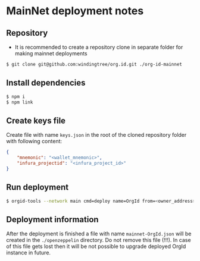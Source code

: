 # MainNet deployment notes

## Repository

- It is recommended to create a repository clone in separate folder for making mainnet deployments

```bash
$ git clone git@github.com:windingtree/org.id.git ./org-id-mainnet
```

## Install dependencies

```bash
$ npm i
$ npm link
```

## Create keys file

Create file with name `keys.json` in the root of the cloned repository folder with following content:

```json
{
    "mnemonic": "<wallet_mnemonic>",
    "infura_projectid": "<infura_project_id>"
}
```

## Run deployment

```bash
$ orgid-tools --network main cmd=deploy name=OrgId from=<owner_address> initMethod=initialize initArgs=<owner_address>,<lif_token_address>
```

## Deployment information

After the deployment is finished a file with name `mainnet-OrgId.json` will be created in the `./openzeppelin` directory. Do not remove this file (!!!). In case of this file gets lost then it will be not possible to upgrade deployed OrgId instance in future.